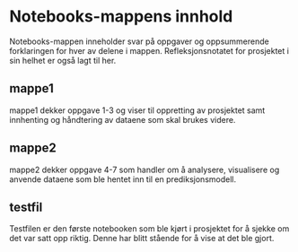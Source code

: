 # Notebooks-mappens innhold

Notebooks-mappen inneholder svar på oppgaver og oppsummerende forklaringen for hver av delene i mappen. Refleksjonsnotatet for prosjektet i sin helhet er også lagt til her.


## mappe1

mappe1 dekker oppgave 1-3 og viser til oppretting av prosjektet samt innhenting og håndtering av dataene som skal brukes videre.


## mappe2

mappe2 dekker oppgave 4-7 som handler om å analysere, visualisere og anvende dataene som ble hentet inn til en prediksjonsmodell.

 
## testfil

Testfilen er den første notebooken som ble kjørt i prosjektet for å sjekke om det var satt opp riktig. Denne har blitt stående for å vise at det ble gjort.